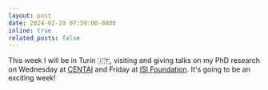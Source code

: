 ```yaml
---
layout: post
date: 2024-02-19 07:59:00-0400
inline: true
related_posts: false
---
```


This week I will be in Turin 🇮🇹, visiting and giving talks on my PhD research on Wednesday at [CENTAI](https://centai.eu/home) and Friday at [ISI Foundation](https://isi.it/en/home). It's going to be an exciting week!